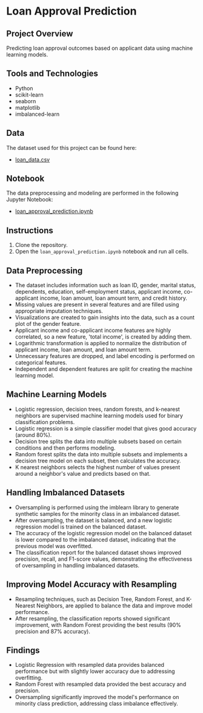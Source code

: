 # Loan Approval Prediction

## Project Overview
Predicting loan approval outcomes based on applicant data using machine learning models.

## Tools and Technologies
- Python
- scikit-learn
- seaborn
- matplotlib
- imbalanced-learn

## Data
The dataset used for this project can be found here:
- [loan_data.csv](https://www.kaggle.com/datasets/altruistdelhite04/loan-prediction-problem-dataset?select=train_u6lujuX_CVtuZ9i.csv)

## Notebook
The data preprocessing and modeling are performed in the following Jupyter Notebook:
- [loan_approval_prediction.ipynb](loan_approval_prediction.ipynb)

## Instructions
1. Clone the repository.
2. Open the `loan_approval_prediction.ipynb` notebook and run all cells.

## Data Preprocessing
- The dataset includes information such as loan ID, gender, marital status, dependents, education, self-employment status, applicant income, co-applicant income, loan amount, loan amount term, and credit history.
- Missing values are present in several features and are filled using appropriate imputation techniques.
- Visualizations are created to gain insights into the data, such as a count plot of the gender feature.
- Applicant income and co-applicant income features are highly correlated, so a new feature, 'total income', is created by adding them.
- Logarithmic transformation is applied to normalize the distribution of applicant income, loan amount, and loan amount term.
- Unnecessary features are dropped, and label encoding is performed on categorical features.
- Independent and dependent features are split for creating the machine learning model.

## Machine Learning Models
- Logistic regression, decision trees, random forests, and k-nearest neighbors are supervised machine learning models used for binary classification problems.
- Logistic regression is a simple classifier model that gives good accuracy (around 80%).
- Decision tree splits the data into multiple subsets based on certain conditions and then performs modeling.
- Random forest splits the data into multiple subsets and implements a decision tree model on each subset, then calculates the accuracy.
- K nearest neighbors selects the highest number of values present around a neighbor's value and predicts based on that.

## Handling Imbalanced Datasets
- Oversampling is performed using the imblearn library to generate synthetic samples for the minority class in an imbalanced dataset.
- After oversampling, the dataset is balanced, and a new logistic regression model is trained on the balanced dataset.
- The accuracy of the logistic regression model on the balanced dataset is lower compared to the imbalanced dataset, indicating that the previous model was overfitted.
- The classification report for the balanced dataset shows improved precision, recall, and F1-score values, demonstrating the effectiveness of oversampling in handling imbalanced datasets.

## Improving Model Accuracy with Resampling
- Resampling techniques, such as Decision Tree, Random Forest, and K-Nearest Neighbors, are applied to balance the data and improve model performance.
- After resampling, the classification reports showed significant improvement, with Random Forest providing the best results (90% precision and 87% accuracy).

## Findings
- Logistic Regression with resampled data provides balanced performance but with slightly lower accuracy due to addressing overfitting.
- Random Forest with resampled data provided the best accuracy and precision.
- Oversampling significantly improved the model's performance on minority class prediction, addressing class imbalance effectively.
